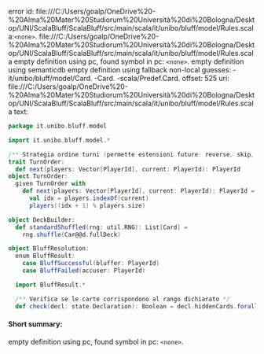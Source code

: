 error id: file:///C:/Users/goalp/OneDrive%20-%20Alma%20Mater%20Studiorum%20Università%20di%20Bologna/Desktop/UNI/ScalaBluff/ScalaBluff/src/main/scala/it/unibo/bluff/model/Rules.scala:`<none>`.
file:///C:/Users/goalp/OneDrive%20-%20Alma%20Mater%20Studiorum%20Università%20di%20Bologna/Desktop/UNI/ScalaBluff/ScalaBluff/src/main/scala/it/unibo/bluff/model/Rules.scala
empty definition using pc, found symbol in pc: `<none>`.
empty definition using semanticdb
empty definition using fallback
non-local guesses:
	 -it/unibo/bluff/model/Card.
	 -Card.
	 -scala/Predef.Card.
offset: 525
uri: file:///C:/Users/goalp/OneDrive%20-%20Alma%20Mater%20Studiorum%20Università%20di%20Bologna/Desktop/UNI/ScalaBluff/ScalaBluff/src/main/scala/it/unibo/bluff/model/Rules.scala
text:
```scala
package it.unibo.bluff.model

import it.unibo.bluff.model.*

/** Strategia ordine turni (permette estensioni future: reverse, skip, ecc.) */
trait TurnOrder:
  def next(players: Vector[PlayerId], current: PlayerId): PlayerId
object TurnOrder:
  given TurnOrder with
    def next(players: Vector[PlayerId], current: PlayerId): PlayerId =
      val idx = players.indexOf(current)
      players((idx + 1) % players.size)

object DeckBuilder:
  def standardShuffled(rng: util.RNG): List[Card] =
    rng.shuffle(Car@@d.fullDeck)

object BluffResolution:
  enum BluffResult:
    case BluffSuccessful(bluffer: PlayerId)
    case BluffFailed(accuser: PlayerId)

  import BluffResult.*

  /** Verifica se le carte corrispondono al rango dichiarato */
  def check(decl: state.Declaration): Boolean = decl.hiddenCards.forall(_.rank == decl.declared)

```


#### Short summary: 

empty definition using pc, found symbol in pc: `<none>`.